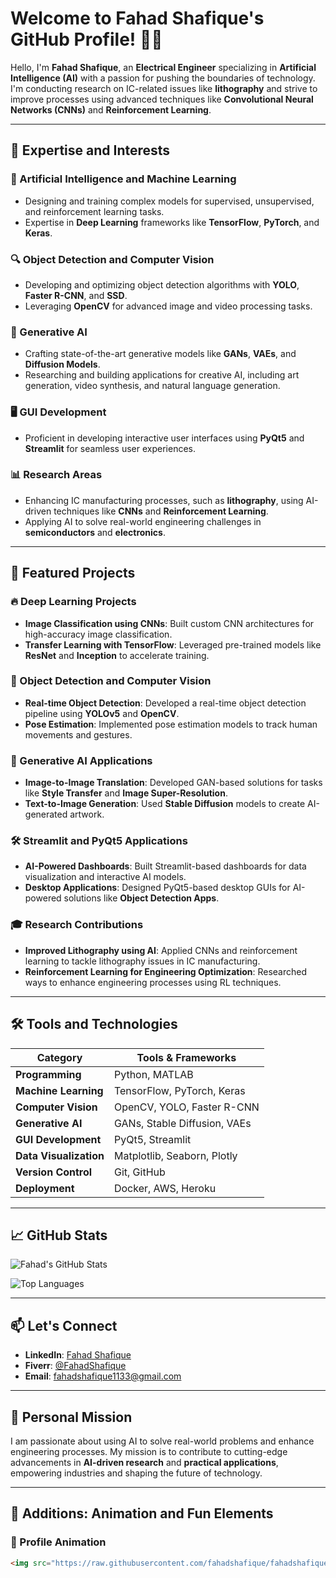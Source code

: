 
# Welcome to Fahad Shafique's GitHub Profile! 👨‍💻

Hello, I'm **Fahad Shafique**, an **Electrical Engineer** specializing in **Artificial Intelligence (AI)** with a passion for pushing the boundaries of technology. I'm conducting research on IC-related issues like **lithography** and strive to improve processes using advanced techniques like **Convolutional Neural Networks (CNNs)** and **Reinforcement Learning**.

---

## 🚀 Expertise and Interests

### 🌟 Artificial Intelligence and Machine Learning
- Designing and training complex models for supervised, unsupervised, and reinforcement learning tasks.
- Expertise in **Deep Learning** frameworks like **TensorFlow**, **PyTorch**, and **Keras**.

### 🔍 Object Detection and Computer Vision
- Developing and optimizing object detection algorithms with **YOLO**, **Faster R-CNN**, and **SSD**.
- Leveraging **OpenCV** for advanced image and video processing tasks.

### 🎨 Generative AI
- Crafting state-of-the-art generative models like **GANs**, **VAEs**, and **Diffusion Models**.
- Researching and building applications for creative AI, including art generation, video synthesis, and natural language generation.

### 🖥️ GUI Development
- Proficient in developing interactive user interfaces using **PyQt5** and **Streamlit** for seamless user experiences.

### 📊 Research Areas
- Enhancing IC manufacturing processes, such as **lithography**, using AI-driven techniques like **CNNs** and **Reinforcement Learning**.
- Applying AI to solve real-world engineering challenges in **semiconductors** and **electronics**.

---

## 🌟 Featured Projects

### 🔥 Deep Learning Projects
- **Image Classification using CNNs**: Built custom CNN architectures for high-accuracy image classification.
- **Transfer Learning with TensorFlow**: Leveraged pre-trained models like **ResNet** and **Inception** to accelerate training.

### 🎯 Object Detection and Computer Vision
- **Real-time Object Detection**: Developed a real-time object detection pipeline using **YOLOv5** and **OpenCV**.
- **Pose Estimation**: Implemented pose estimation models to track human movements and gestures.

### 🤖 Generative AI Applications
- **Image-to-Image Translation**: Developed GAN-based solutions for tasks like **Style Transfer** and **Image Super-Resolution**.
- **Text-to-Image Generation**: Used **Stable Diffusion** models to create AI-generated artwork.

### 🛠️ Streamlit and PyQt5 Applications
- **AI-Powered Dashboards**: Built Streamlit-based dashboards for data visualization and interactive AI models.
- **Desktop Applications**: Designed PyQt5-based desktop GUIs for AI-powered solutions like **Object Detection Apps**.

### 🎓 Research Contributions
- **Improved Lithography using AI**: Applied CNNs and reinforcement learning to tackle lithography issues in IC manufacturing.
- **Reinforcement Learning for Engineering Optimization**: Researched ways to enhance engineering processes using RL techniques.

---

## 🛠️ Tools and Technologies

| **Category**            | **Tools & Frameworks**                  |
|-------------------------|-----------------------------------------|
| **Programming**         | Python, MATLAB                    |
| **Machine Learning**    | TensorFlow, PyTorch, Keras             |
| **Computer Vision**     | OpenCV, YOLO, Faster R-CNN             |
| **Generative AI**       | GANs, Stable Diffusion, VAEs           |
| **GUI Development**     | PyQt5, Streamlit                       |
| **Data Visualization**  | Matplotlib, Seaborn, Plotly            |
| **Version Control**     | Git, GitHub                            |
| **Deployment**          | Docker, AWS, Heroku                   |

---

## 📈 GitHub Stats

![Fahad's GitHub Stats](https://github-readme-stats.vercel.app/api?username=fahadshafique&show_icons=true&theme=radical)

![Top Languages](https://github-readme-stats.vercel.app/api/top-langs/?username=fahadshafique&layout=compact&theme=radical)

---

## 📫 Let's Connect

- **LinkedIn**: [Fahad Shafique](https://www.linkedin.com/in/fahad-shafique-5387a4248)
- **Fiverr**: [@FahadShafique](https://www.fiverr.com/sellers/fahadshafiqu132)
- **Email**: fahadshafique1133@gmail.com

---

## 🌟 Personal Mission

I am passionate about using AI to solve real-world problems and enhance engineering processes. My mission is to contribute to cutting-edge advancements in **AI-driven research** and **practical applications**, empowering industries and shaping the future of technology.

---

## 🌈 Additions: Animation and Fun Elements

### 🎥 Profile Animation
```html
<img src="https://raw.githubusercontent.com/fahadshafique/fahadshafique/main/assets/profile_animation.gif" alt="Profile Animation" width="800"/>
```



